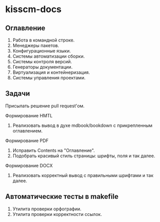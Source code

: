 # kisscm-docs

## Оглавление

1. Работа в командной строке.
1. Менеджеры пакетов.
1. Конфигурационные языки.
1. Системы автоматизации сборки.
1. Системы контроля версий.
1. Генераторы документации.
1. Виртуализация и контейнеризация.
1. Системы управления проектами.

## Задачи

Присылать решение pull request'ом.

Формирование HMTL

1. Реализовать вывод в духе mdbook/bookdown с прикрепленным оглавлением.

Формирование PDF

1. Исправить Contents на "Оглавление".
1. Подобрать красивый стиль страницы: шрифты, поля и так далее.

Формирование DOCX

1. Реализовать корректный вывод с правильными шрифтами и так далее.

## Автоматические тесты в makefile

1. Утилита проверки орфографии.
1. Утилита проверки корректности ссылок.




